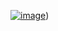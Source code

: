 [![image](https://github.com/user-attachments/assets/a53cc36a-0869-4520-9d99-80556803da19)](https://www.youtube.com/watch?v=ivXzL_1eNJE))
